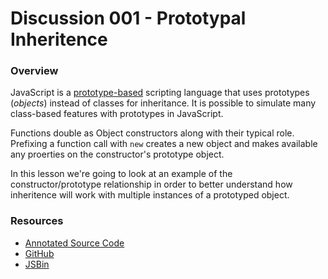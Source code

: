 # Discussion 001 - Prototypal Inheritence

### Overview

JavaScript is a [prototype-based](http://en.wikipedia.org/wiki/Prototype-based) scripting language that uses prototypes (*objects*) instead of classes for inheritance. It is possible to simulate many class-based features with prototypes in JavaScript. 

Functions double as Object constructors along with their typical role. Prefixing a function call with `new` creates a new object and makes available any proerties on the constructor's prototype object.

In this lesson we're going to look at an example of the constructor/prototype relationship in order to better understand how inheritence will work with multiple instances of a prototyped object.

### Resources

* [Annotated Source Code](http://emcgary.r1l4b.com/discussions/001_prototypal-inheritance.html)
* [GitHub](https://github.com/mcgaryes/crumblies/blob/master/js101/discussions/001/)
* [JSBin](http://jsbin.com/acuxef/4/edit)